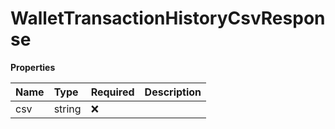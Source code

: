 # WalletTransactionHistoryCsvResponse

**Properties**

| Name | Type   | Required | Description |
| :--- | :----- | :------- | :---------- |
| csv  | string | ❌       |             |

<!-- This file was generated by liblab | https://liblab.com/ -->
